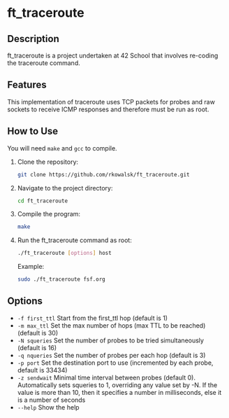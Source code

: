 # ft_traceroute

## Description

ft_traceroute is a project undertaken at 42 School that involves re-coding the traceroute command.

## Features

This implementation of traceroute uses TCP packets for probes and raw sockets to receive ICMP responses and therefore must be run as root.

## How to Use

You will need `make` and `gcc` to compile.

1. Clone the repository:

   ```bash
   git clone https://github.com/rkowalsk/ft_traceroute.git
   ```

2. Navigate to the project directory:

   ```bash
   cd ft_traceroute
   ```

3. Compile the program:

   ```bash
   make
   ```

4. Run the ft_traceroute command as root:

   ```bash
   ./ft_traceroute [options] host
   ```

   Example:

   ```bash
   sudo ./ft_traceroute fsf.org
   ```

## Options

- `-f first_ttl` Start from the first_ttl hop (default is 1)
- `-m max_ttl` Set the max number of hops (max TTL to be reached) (default is 30)
- `-N squeries` Set the number of probes to be tried simultaneously (default is 16)
- `-q nqueries` Set the number of probes per each hop (default is 3)
- `-p port` Set the destination port to use (incremented by each probe, default is 33434)
- `-z sendwait` Minimal time interval between probes (default 0).
   Automatically sets squeries to 1, overriding any value set by -N.
   If the value is more than 10, then it specifies a number in milliseconds, else it is a number of seconds
- `--help` Show the help
